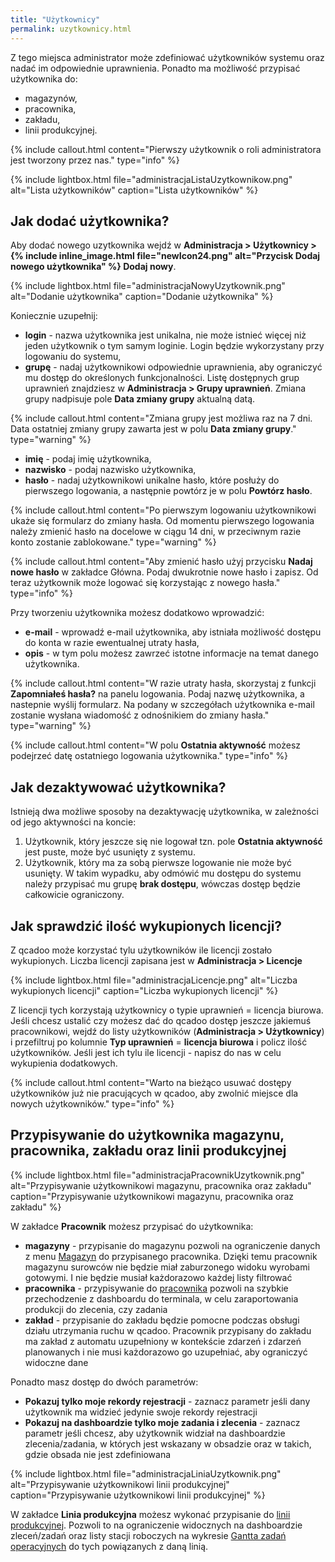 ```yaml
---
title: "Użytkownicy"
permalink: uzytkownicy.html 
---
```


Z tego miejsca administrator może zdefiniować użytkowników systemu oraz nadać im odpowiednie uprawnienia. Ponadto ma możliwość przypisać użytkownika do:

- magazynów,
- pracownika,
- zakładu,
- linii produkcyjnej.

{% include callout.html content="Pierwszy użytkownik o roli administratora jest tworzony przez nas." type="info" %} 

{% include lightbox.html file="administracjaListaUzytkownikow.png" alt="Lista użytkowników" caption="Lista użytkowników" %}

## Jak dodać użytkownika?

Aby dodać nowego uzytkownika wejdź w **Administracja > Użytkownicy > {% include inline_image.html file="newIcon24.png" alt="Przycisk Dodaj nowego użytkownika" %} Dodaj nowy**.
  
{% include lightbox.html file="administracjaNowyUzytkownik.png" alt="Dodanie użytkownika" caption="Dodanie użytkownika" %}

Koniecznie uzupełnij:
- **login** - nazwa użytkownika jest unikalna, nie może istnieć więcej niż jeden użytkownik o tym samym loginie. Login będzie wykorzystany przy logowaniu do systemu,
- **grupę** - nadaj użytkownikowi odpowiednie uprawnienia, aby ograniczyć mu dostęp do określonych funkcjonalności. Listę dostępnych grup uprawnień znajdziesz w **Administracja > Grupy uprawnień**. Zmiana grupy nadpisuje pole **Data zmiany grupy** aktualną datą.

{% include callout.html content="Zmiana grupy jest możliwa raz na 7 dni. Data ostatniej zmiany grupy zawarta jest w polu **Data zmiany grupy**." type="warning" %}

- **imię** - podaj imię użytkownika,
- **nazwisko** - podaj nazwisko użytkownika,
- **hasło** - nadaj użytkownikowi unikalne hasło, które posłuży do pierwszego logowania, a następnie powtórz je w polu **Powtórz hasło**.

{% include callout.html content="Po pierwszym logowaniu użytkownikowi ukaże się formularz do zmiany hasła. Od momentu pierwszego logowania należy zmienić hasło na docelowe w ciągu 14 dni, w przeciwnym razie konto zostanie zablokowane." type="warning" %}

{% include callout.html content="Aby zmienić hasło użyj przycisku **Nadaj nowe hasło** w zakładce Główna. Podaj dwukrotnie nowe hasło i zapisz. Od teraz użytkownik może logować się korzystając z nowego hasła." type="info" %} 


Przy tworzeniu użytkownika możesz dodatkowo wprowadzić:
- **e-mail** - wprowadź e-mail użytkownika, aby istniała możliwość dostępu do konta w razie ewentualnej utraty hasła,
- **opis** - w tym polu możesz zawrzeć istotne informacje na temat danego użytkownika.

{% include callout.html content="W razie utraty hasła, skorzystaj z funkcji **Zapomniałeś hasła?** na panelu logowania. Podaj nazwę użytkownika, a nastepnie wyślij formularz. Na podany w szczegółach użytkownika e-mail zostanie wysłana wiadomość z odnośnikiem do zmiany hasła." type="warning" %}

{% include callout.html content="W polu **Ostatnia aktywność** możesz podejrzeć datę ostatniego logowania użytkownika." type="info" %} 

## Jak dezaktywować użytkownika?

Istnieją dwa możliwe sposoby na dezaktywację użytkownika, w zależności od jego aktywności na koncie:

1. Użytkownik, który jeszcze się nie logował tzn. pole **Ostatnia aktywność** jest puste, może być usunięty z systemu. 
2. Użytkownik, który ma za sobą pierwsze logowanie nie może być usunięty. W takim wypadku, aby odmówić mu dostępu do systemu należy przypisać mu grupę **brak dostępu**, wówczas dostęp będzie całkowicie ograniczony.

## Jak sprawdzić ilość wykupionych licencji?

Z qcadoo może korzystać tylu użytkowników ile licencji zostało wykupionych. Liczba licencji zapisana jest w **Administracja > Licencje**

{% include lightbox.html file="administracjaLicencje.png" alt="Liczba wykupionych licencji" caption="Liczba wykupionych licencji" %}

Z licencji tych korzystają użytkownicy o typie uprawnień = licencja biurowa. Jeśli chcesz ustalić czy możesz dać do qcadoo dostęp jeszcze jakiemuś pracownikowi, wejdź do listy użytkowników (**Administracja > Użytkownicy**) i przefiltruj po kolumnie **Typ uprawnień** = **licencja biurowa** i policz ilość użytkowników. Jeśli jest ich tylu ile licencji - napisz do nas w celu wykupienia dodatkowych.

{% include callout.html content="Warto na bieżąco usuwać dostępy użytkowników już nie pracujących w qcadoo, aby zwolnić miejsce dla nowych użytkowników." type="info" %} 


## Przypisywanie do użytkownika magazynu, pracownika, zakładu oraz linii produkcyjnej

{% include lightbox.html file="administracjaPracownikUzytkownik.png" alt="Przypisywanie użytkownikowi magazynu, pracownika oraz zakładu" caption="Przypisywanie użytkownikowi magazynu, pracownika oraz zakładu" %}

W zakładce **Pracownik** możesz przypisać do użytkownika:

- **magazyny** - przypisanie do magazynu pozwoli na ograniczenie danych z menu [Magazyn](/magazyny) do przypisanego pracownika. Dzięki temu pracownik magazynu surowców nie będzie miał zaburzonego widoku wyrobami gotowymi. I nie będzie musiał każdorazowo każdej listy filtrować
- **pracownika** - przypisywanie do [pracownika](/pracownicy) pozwoli na szybkie przechodzenie z dashboardu do terminala, w celu zaraportowania produkcji do zlecenia, czy zadania
- **zakład** - przypisanie do zakładu będzie pomocne podczas obsługi działu utrzymania ruchu w qcadoo. Pracownik przypisany do zakładu ma zakład z automatu uzupełniony w kontekście zdarzeń i zdarzeń planowanych i nie musi każdorazowo go uzupełniać, aby ograniczyć widoczne dane

Ponadto masz dostęp do dwóch parametrów:

- **Pokazuj tylko moje rekordy rejestracji** - zaznacz parametr jeśli dany użytkownik ma widzieć jedynie swoje rekordy rejestracji
- **Pokazuj na dashboardzie tylko moje zadania i zlecenia** - zaznacz parametr jeśli chcesz, aby użytkownik widział na dashboardzie zlecenia/zadania, w których jest wskazany w obsadzie oraz w takich, gdzie obsada nie jest zdefiniowana

{% include lightbox.html file="administracjaLiniaUzytkownik.png" alt="Przypisywanie użytkownikowi linii produkcyjnej" caption="Przypisywanie użytkownikowi linii produkcyjnej" %}

W zakładce **Linia produkcyjna** możesz wykonać przypisanie do [linii produkcyjnej](/linie-produkcyjne). Pozwoli to na ograniczenie widocznych na dashboardzie zleceń/zadań oraz listy stacji roboczych na wykresie [Gantta zadań operacyjnych](/gantt-zadan-operacyjnych) do tych powiązanych z daną linią.


